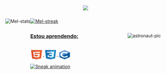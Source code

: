 
<h1 align="center">
  <a href="https://git.io/typing-svg">
    <img src="https://readme-typing-svg.herokuapp.com/?lines=Hello,+There!+👋;This+is+Melissa....;Nice+to+meet+you!&center=true&size=30">
  </a>
</h1>
<div>
  <a href="https://github.com/melissacorrealima">
    <img align="left" alt="Mel-stats" height="164" src="https://github-readme-stats.vercel.app/api?username=melissacorrealima&count_private=true&show_icons=true&theme=radical">
    <img align:"right" alt="Mel-streak" height="164" src="https://github-readme-streak-stats.herokuapp.com?user=melissacorrealima&theme=radical&hide_border=false">
    </div>
  
  ##
  
  <img align="right" alt="astronaut-pic" height="120" width="120" src="https://img.freepik.com/vetores-gratis/astronauta-bonitinho-trabalhando-no-laptop-cartoon-icone-ilustracao-vetorial-ciencia-tecnologia-icone-isolado_138676-4634.jpg?w=740&t=st=1683391800~exp=1683392400~hmac=adc69a63141b2f5b8b6ee9e8ecbd7e4518fc474e263ec6a57040ce9e6557455d">
  <h3> Estou aprendendo: </h3>  <div style="display: inline_block"><br>
  <img align="center" alt="HTML" height="30" width="40" src="https://raw.githubusercontent.com/devicons/devicon/master/icons/html5/html5-original.svg">
  <img align="center" alt="CSS" height="30" width="40" src="https://raw.githubusercontent.com/devicons/devicon/master/icons/css3/css3-original.svg">
  <img align="center" alt="C" height="30" width="40" src="https://raw.githubusercontent.com/devicons/devicon/master/icons/c/c-original.svg">
  
</div>

  ![Sneak animation](https://github.com/melissacorrealima/melissacorrealima/blob/output/github-contribution-grid-snake.svg)

